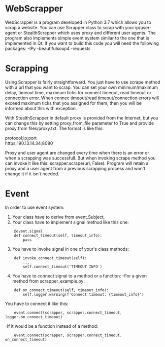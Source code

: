 # WebScrapper

WebScrapper is a program developed in Python 3.7 which allows you to scrap a website. You can use Scrapper class to scrap with your ip/user-agent or StealthScrapper which uses proxy and different user agents. The program also implements simple event system similar to the one that is implemented in Qt. If you want to build this code you will need the following packages:
-IPy
-beautifulsoup4
-requests


# Scrapping

Using Scrapper is fairly straightforward. You just have to use scrape method with a url that you want to scrap. You can set your own minimum/maximum delay, timeout time, maximum ticks for connect timeout, read timeout or connection error. When connec timeout/read timeout/connection errors will exceed maximum ticks that you assigned for them, then you will be informed about this with exception.

With StealthScrapper in default proxy is provided from the Internet, but you can change this by setting proxy_from_file parameter to True and provide proxy from files/proxy.txt. The format is like this:

protocol;ip;port</br>
https;190.13.14.34;8080

Proxy and user agent are changed every time when there is an error or when a scrapping was successfull. But when invoking scrape method you can invoke it like this: scrapper.scrape(url, False). Program will retain a proxy and a user agent from a previous scrapping process and won't change it if it isn't needed.


# Event

In order to use event system:
1. Your class have to derive from event.Subject,
2. Your class have to implement signal method like this one:
```
    @event.signal
    def connect_timeout(self, timeout_info):
        pass
```
3. You have to invoke signal in one of your's class methods:
```
    def invoke_connect_timeout(self):
        ...
        self.connect_timeout('TIMEOUT INFO')
```
4. You have to connect signal to a method or a function:
-For a given method from scrapper_example.py:
```
    def on_connect_timeout(self, timeout_info):
        self.logger.warning(f'Connect timeout: {timeout_info}')
```
You have to connect it like this:
```
    event.connect(scrapper, scrapper.connect_timeout, logger.on_connect_timeout)
```
-If it would be a function instead of a method:
```
    event.connect(scrapper, scrapper.connect_timeout, on_connect_timeout)
```

